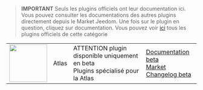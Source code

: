 
>**IMPORTANT**
>Seuls les plugins officiels ont leur documentation ici. Vous pouvez consulter les documentations des autres plugins directement depuis le Market Jeedom. Une fois sur le plugin en question, cliquez sur documentation.
>Vous pouvez voir [ici](https://market.jeedom.com/index.php?v=d&p=market&type=plugin&categorie=atlas) tous les plugins officiels de cette catégorie


| | | | |
|--- | --- | --- | ---|
|<img src="./beta/._icon.png" class="pluginLogo" width="100" />|Atlas|ATTENTION plugin disponible uniquement en beta<br/>Plugins spécialisé pour la Atlas|[Documentation beta](./beta/index.md)<br/>[Market](https://market.jeedom.com/index.php?v=d&p=market_display&id=4195)<br/>[Changelog beta](./beta/changelog.md)|
